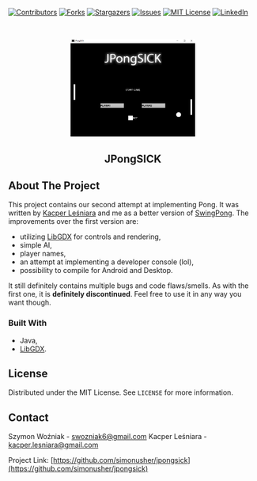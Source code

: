 
[![Contributors][contributors-shield]][contributors-url]
[![Forks][forks-shield]][forks-url]
[![Stargazers][stars-shield]][stars-url]
[![Issues][issues-shield]][issues-url]
[![MIT License][license-shield]][license-url]
[![LinkedIn][linkedin-shield]][linkedin-url]


<br />
<p align="center">
  <a href="https://github.com/simonusher/jpongsick">
    <img src="images/jpongsick.png" alt="Logo" width="50%">
  </a>

  <h2 align="center">JPongSICK</h3>

</p>

<!-- ABOUT THE PROJECT -->
## About The Project
This project contains our second attempt at implementing Pong. It was written by [Kacper Leśniara](https://github.com/calychas) and me as a better version of [SwingPong](https://github.com/simonusher/SwingPong). 
The improvements over the first version are:
- utilizing [LibGDX](https://libgdx.com/) for controls and rendering,
- simple AI,
- player names,
- an attempt at implementing a developer console (lol),
- possibility to compile for Android and Desktop.

It still definitely contains multiple bugs and code flaws/smells. As with the first one, it is **definitely discontinued**. Feel free to use it in any way you want though.


### Built With

* Java,
* [LibGDX](https://libgdx.com/).


<!-- LICENSE -->
## License

Distributed under the MIT License. See `LICENSE` for more information.



<!-- CONTACT -->
## Contact

Szymon Woźniak - swozniak6@gmail.com
Kacper Leśniara - kacper.lesniara@gmail.com

Project Link: [https://github.com/simonusher/jpongsick](https://github.com/simonusher/jpongsick)


[contributors-shield]: https://img.shields.io/github/contributors/simonusher/jpongsick.svg?style=for-the-badge
[contributors-url]: https://github.com/simonusher/jpongsick/graphs/contributors
[forks-shield]: https://img.shields.io/github/forks/simonusher/jpongsick.svg?style=for-the-badge
[forks-url]: https://github.com/simonusher/jpongsick/network/members
[stars-shield]: https://img.shields.io/github/stars/simonusher/jpongsick.svg?style=for-the-badge
[stars-url]: https://github.com/simonusher/jpongsick/stargazers
[issues-shield]: https://img.shields.io/github/issues/simonusher/jpongsick.svg?style=for-the-badge
[issues-url]: https://github.com/simonusher/jpongsick/issues
[license-shield]: https://img.shields.io/github/license/simonusher/jpongsick.svg?style=for-the-badge
[license-url]: https://github.com/simonusher/jpongsick/blob/master/LICENSE.txt
[linkedin-shield]: https://img.shields.io/badge/-LinkedIn-black.svg?style=for-the-badge&logo=linkedin&colorB=555
[linkedin-url]: https://www.linkedin.com/in/szymon-wo%C5%BAniak-00505318a/
